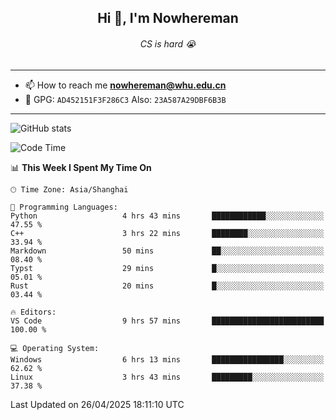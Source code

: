 <h2 align="center">Hi 👋, I'm Nowhereman</h2>
<h6 align="center">CS is hard 😭</h6>

---
- 📫 How to reach me **nowhereman@whu.edu.cn**
- 🔑 GPG: `AD452151F3F286C3`  Also: `23A587A29DBF6B3B`

---
![GitHub stats](https://github-readme-stats.vercel.app/api?username=nowherechan&theme=transparent&rank_icon=github&include_all_commits=true&count_private=true)

<!--START_SECTION:waka-->
![Code Time](http://img.shields.io/badge/Code%20Time-818%20hrs%2012%20mins-blue)

📊 **This Week I Spent My Time On** 

```text
🕑︎ Time Zone: Asia/Shanghai

💬 Programming Languages: 
Python                   4 hrs 43 mins       ████████████░░░░░░░░░░░░░   47.55 % 
C++                      3 hrs 22 mins       ████████░░░░░░░░░░░░░░░░░   33.94 % 
Markdown                 50 mins             ██░░░░░░░░░░░░░░░░░░░░░░░   08.40 % 
Typst                    29 mins             █░░░░░░░░░░░░░░░░░░░░░░░░   05.01 % 
Rust                     20 mins             █░░░░░░░░░░░░░░░░░░░░░░░░   03.44 % 

🔥 Editors: 
VS Code                  9 hrs 57 mins       █████████████████████████   100.00 % 

💻 Operating System: 
Windows                  6 hrs 13 mins       ████████████████░░░░░░░░░   62.62 % 
Linux                    3 hrs 43 mins       █████████░░░░░░░░░░░░░░░░   37.38 % 
```


 Last Updated on 26/04/2025 18:11:10 UTC
<!--END_SECTION:waka-->
